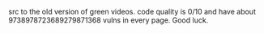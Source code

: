 src to the old version of green videos. code quality is 0/10 and have about 9738978723689279871368 vulns in every page. Good luck.
